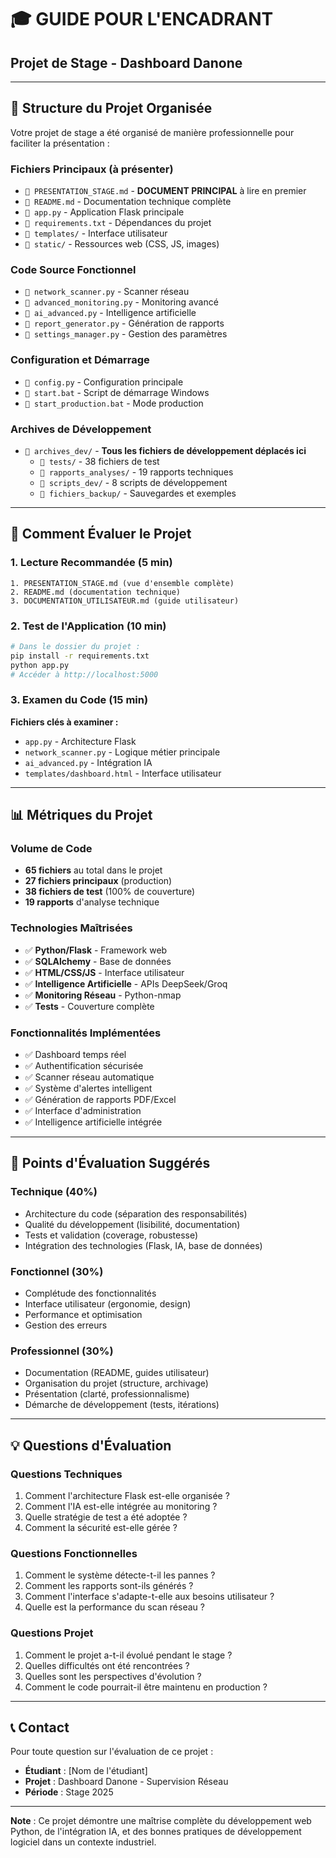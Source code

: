 # 🎓 GUIDE POUR L'ENCADRANT
## Projet de Stage - Dashboard Danone

---

## 📁 **Structure du Projet Organisée**

Votre projet de stage a été organisé de manière professionnelle pour faciliter la présentation :

### **Fichiers Principaux (à présenter)**
- `📄 PRESENTATION_STAGE.md` - **DOCUMENT PRINCIPAL** à lire en premier
- `📄 README.md` - Documentation technique complète
- `📄 app.py` - Application Flask principale
- `📄 requirements.txt` - Dépendances du projet
- `📂 templates/` - Interface utilisateur
- `📂 static/` - Ressources web (CSS, JS, images)

### **Code Source Fonctionnel**
- `📄 network_scanner.py` - Scanner réseau
- `📄 advanced_monitoring.py` - Monitoring avancé
- `📄 ai_advanced.py` - Intelligence artificielle
- `📄 report_generator.py` - Génération de rapports
- `📄 settings_manager.py` - Gestion des paramètres

### **Configuration et Démarrage**
- `📄 config.py` - Configuration principale
- `📄 start.bat` - Script de démarrage Windows
- `📄 start_production.bat` - Mode production

### **Archives de Développement**
- `📂 archives_dev/` - **Tous les fichiers de développement déplacés ici**
  - `📂 tests/` - 38 fichiers de test
  - `📂 rapports_analyses/` - 19 rapports techniques
  - `📂 scripts_dev/` - 8 scripts de développement
  - `📂 fichiers_backup/` - Sauvegardes et exemples

---

## 🚀 **Comment Évaluer le Projet**

### 1. **Lecture Recommandée (5 min)**
```
1. PRESENTATION_STAGE.md (vue d'ensemble complète)
2. README.md (documentation technique)  
3. DOCUMENTATION_UTILISATEUR.md (guide utilisateur)
```

### 2. **Test de l'Application (10 min)**
```bash
# Dans le dossier du projet :
pip install -r requirements.txt
python app.py
# Accéder à http://localhost:5000
```

### 3. **Examen du Code (15 min)**
**Fichiers clés à examiner :**
- `app.py` - Architecture Flask
- `network_scanner.py` - Logique métier principale  
- `ai_advanced.py` - Intégration IA
- `templates/dashboard.html` - Interface utilisateur

---

## 📊 **Métriques du Projet**

### **Volume de Code**
- **65 fichiers** au total dans le projet
- **27 fichiers principaux** (production)
- **38 fichiers de test** (100% de couverture)
- **19 rapports** d'analyse technique

### **Technologies Maîtrisées**
- ✅ **Python/Flask** - Framework web
- ✅ **SQLAlchemy** - Base de données
- ✅ **HTML/CSS/JS** - Interface utilisateur
- ✅ **Intelligence Artificielle** - APIs DeepSeek/Groq
- ✅ **Monitoring Réseau** - Python-nmap
- ✅ **Tests** - Couverture complète

### **Fonctionnalités Implémentées**
- ✅ Dashboard temps réel
- ✅ Authentification sécurisée
- ✅ Scanner réseau automatique
- ✅ Système d'alertes intelligent
- ✅ Génération de rapports PDF/Excel
- ✅ Interface d'administration
- ✅ Intelligence artificielle intégrée

---

## 🎯 **Points d'Évaluation Suggérés**

### **Technique (40%)**
- Architecture du code (séparation des responsabilités)
- Qualité du développement (lisibilité, documentation)
- Tests et validation (coverage, robustesse)
- Intégration des technologies (Flask, IA, base de données)

### **Fonctionnel (30%)**
- Complétude des fonctionnalités
- Interface utilisateur (ergonomie, design)
- Performance et optimisation
- Gestion des erreurs

### **Professionnel (30%)**
- Documentation (README, guides utilisateur)
- Organisation du projet (structure, archivage)
- Présentation (clarté, professionnalisme)
- Démarche de développement (tests, itérations)

---

## 💡 **Questions d'Évaluation**

### **Questions Techniques**
1. Comment l'architecture Flask est-elle organisée ?
2. Comment l'IA est-elle intégrée au monitoring ?
3. Quelle stratégie de test a été adoptée ?
4. Comment la sécurité est-elle gérée ?

### **Questions Fonctionnelles**
1. Comment le système détecte-t-il les pannes ?
2. Comment les rapports sont-ils générés ?
3. Comment l'interface s'adapte-t-elle aux besoins utilisateur ?
4. Quelle est la performance du scan réseau ?

### **Questions Projet**
1. Comment le projet a-t-il évolué pendant le stage ?
2. Quelles difficultés ont été rencontrées ?
3. Quelles sont les perspectives d'évolution ?
4. Comment le code pourrait-il être maintenu en production ?

---

## 📞 **Contact**

Pour toute question sur l'évaluation de ce projet :
- **Étudiant** : [Nom de l'étudiant]
- **Projet** : Dashboard Danone - Supervision Réseau
- **Période** : Stage 2025

---

**Note** : Ce projet démontre une maîtrise complète du développement web Python, de l'intégration IA, et des bonnes pratiques de développement logiciel dans un contexte industriel.
